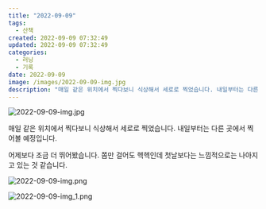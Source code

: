 ```yaml
---
title: "2022-09-09"
tags:
  - 산책
created: 2022-09-09 07:32:49
updated: 2022-09-09 07:32:49
categories:
  - 러닝
  - 기록
date: 2022-09-09
image: /images/2022-09-09-img.jpg
description: "매일 같은 위치에서 찍다보니 식상해서 세로로 찍었습니다. 내일부터는 다른 곳에서 찍어볼 예정입니다. 어제보다 조금 더 뛰어봤습니다. 쫌만 걸어도 헥헥인데 첫날보다는 느낌적으로는 나아지고 있는 것 같습니다."
---
```


![2022-09-09-img.jpg](/images/2022-09-09-img.jpg)
 
 

매일 같은 위치에서 찍다보니 식상해서 세로로 찍었습니다. 내일부터는 다른 곳에서 찍어볼 예정입니다.

어제보다 조금 더 뛰어봤습니다. 쫌만 걸어도 헥헥인데 첫날보다는 느낌적으로는 나아지고 있는 것 같습니다.

 
 ![2022-09-09-img.png](/images/2022-09-09-img.png)
 
 

 
 ![2022-09-09-img_1.png](/images/2022-09-09-img_1.png)
